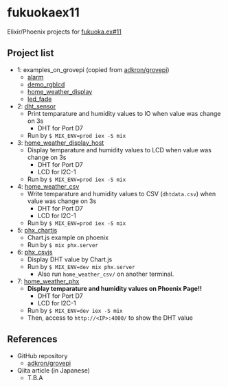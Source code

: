 # fukuokaex11

Elixir/Phoenix projects for [fukuoka.ex#11](https://fukuokaex.connpass.com/event/87241/)

## Project list

+ 1: examples_on_grovepi (copied from [adkron/grovepi](https://github.com/adkron/grovepi))
  - [alarm](./examples_on_grovepi/alarm)
  - [demo_rgblcd](./examples_on_grovepi/demo_rgblcd)
  - [home_weather_display](./examples_on_grovepi/home_weather_display)
  - [led_fade](./examples_on_grovepi/led_fade)
+ 2: [dht_sensor](./dht_sensor)
  - Print temparature and humidity values to IO when value was change on 3s 
    - DHT for Port D7
  - Run by `$ MIX_ENV=prod iex -S mix`
+ 3: [home_weather_display_host](./home_weather_display_host)
  - Display temparature and humidity values to LCD when value was change on 3s 
    - DHT for Port D7
    - LCD for I2C-1
  - Run by `$ MIX_ENV=prod iex -S mix`
+ 4: [home_weather_csv](./home_weather_csv)
  - Write temparature and humidity values to CSV (`dhtdata.csv`) when value was change on 3s 
    - DHT for Port D7
    - LCD for I2C-1
  - Run by `$ MIX_ENV=prod iex -S mix`
+ 5: [phx_chartjs](./phx_chartjs)
  - Chart.js example on phoenix
  - Run by `$ mix phx.server`
+ 6: [phx_csvjs](./phx_csvjs)
  - Display DHT value by Chart.js
  - Run by `$ MIX_ENV=dev mix phx.server`
    - Also run `home_weather_csv/` on another terminal.
+ 7: [home_weather_phx](./home_weather_phx)
  - **Display temparature and humidity values on Phoenix Page!!**
    - DHT for Port D7
    - LCD for I2C-1
  - Run by `$ MIX_ENV=dev iex -S mix`
  - Then, access to `http://<IP>:4000/` to show the DHT value



## References

- GitHub repository
  - [adkron/grovepi](https://github.com/adkron/grovepi)
- Qiita article (in Japanese)
  - T.B.A

